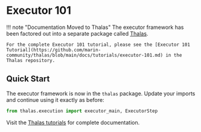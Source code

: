 # Executor 101

!!! note "Documentation Moved to Thalas"
    The executor framework has been factored out into a separate package called [Thalas](https://github.com/marin-community/thalas).

    For the complete Executor 101 tutorial, please see the [Executor 101 Tutorial](https://github.com/marin-community/thalas/blob/main/docs/tutorials/executor-101.md) in the Thalas repository.

## Quick Start

The executor framework is now in the `thalas` package. Update your imports and continue using it exactly as before:

```python
from thalas.execution import executor_main, ExecutorStep
```

Visit the [Thalas tutorials](https://github.com/marin-community/thalas/tree/main/docs/tutorials) for complete documentation.
